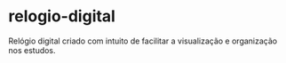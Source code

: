 # relogio-digital
Relógio digital criado com intuito de facilitar a visualização e organização nos estudos.
